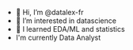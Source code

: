 - 👋 Hi, I’m @datalex-fr
- 👀 I’m interested in datascience
- 🌱 I learned EDA/ML and statistics
- I'm currently Data Analyst

<!---
datalex-fr/datalex-fr is a ✨ special ✨ repository because its `README.md` (this file) appears on your GitHub profile.
You can click the Preview link to take a look at your changes.
--->
